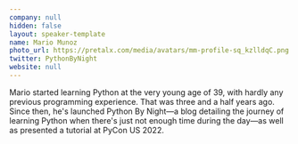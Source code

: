 ```yaml
---
company: null
hidden: false
layout: speaker-template
name: Mario Munoz
photo_url: https://pretalx.com/media/avatars/mm-profile-sq_kzlldqC.png
twitter: PythonByNight
website: null
---
```


Mario started learning Python at the very young age of 39, with hardly any previous programming experience. That was three and a half years ago. Since then, he's launched Python By Night&mdash;a blog detailing the journey of learning Python when there's just not enough time during the day&mdash;as well as presented a tutorial at PyCon US 2022.
